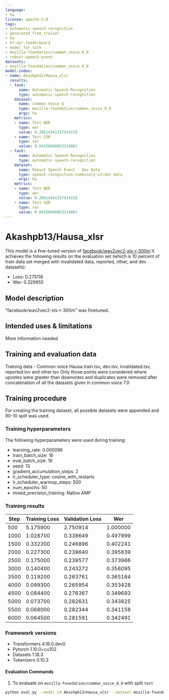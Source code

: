 ```yaml
---
language:
- ha
license: apache-2.0
tags:
- automatic-speech-recognition
- generated_from_trainer
- ha
- hf-asr-leaderboard
- model_for_talk
- mozilla-foundation/common_voice_8_0
- robust-speech-event
datasets:
- mozilla-foundation/common_voice_8_0
model-index:
- name: Akashpb13/Hausa_xlsr
  results:
  - task:
      name: Automatic Speech Recognition
      type: automatic-speech-recognition
    dataset:
      name: Common Voice 8
      type: mozilla-foundation/common_voice_8_0
      args: ha
    metrics:
    - name: Test WER
      type: wer
      value: 0.20614541257934219
    - name: Test CER
      type: cer
      value: 0.04358048053214061
  - task:
      name: Automatic Speech Recognition
      type: automatic-speech-recognition
    dataset:
      name: Robust Speech Event - Dev Data
      type: speech-recognition-community-v2/dev_data
      args: ha
    metrics:
    - name: Test WER
      type: wer
      value: 0.20614541257934219
    - name: Test CER
      type: cer
      value: 0.04358048053214061
---
```


# Akashpb13/Hausa_xlsr

This model is a fine-tuned version of [facebook/wav2vec2-xls-r-300m](https://huggingface.co/facebook/wav2vec2-xls-r-300m) 
It achieves the following results on the evaluation set (which is 10 percent of train data set merged with invalidated data, reported, other, and dev datasets):
- Loss: 0.275118
- Wer: 0.329955
## Model description
"facebook/wav2vec2-xls-r-300m" was finetuned.

## Intended uses & limitations
More information needed
## Training and evaluation data
Training data - 
Common voice Hausa train.tsv, dev.tsv, invalidated.tsv, reported.tsv and other.tsv 
Only those points were considered where upvotes were greater than downvotes and duplicates were removed after concatenation of all the datasets given in common voice 7.0

## Training procedure
For creating the training dataset, all possible datasets were appended and 90-10 split was used. 

### Training hyperparameters

The following hyperparameters were used during training:

- learning_rate: 0.000096
- train_batch_size: 16
- eval_batch_size: 16
- seed: 13
- gradient_accumulation_steps: 2
- lr_scheduler_type: cosine_with_restarts
- lr_scheduler_warmup_steps: 500
- num_epochs: 50
- mixed_precision_training: Native AMP


### Training results

| Step | Training Loss | Validation Loss | Wer      |
|------|---------------|-----------------|----------|
| 500  | 5.175900      | 2.750914        | 1.000000 |
| 1000 | 1.028700      | 0.338649        | 0.497999 |
| 1500 | 0.332200      | 0.246896        | 0.402241 |
| 2000 | 0.227300      | 0.239640        | 0.395839 |
| 2500 | 0.175000      | 0.239577        | 0.373966 |
| 3000 | 0.140400      | 0.243272        | 0.356095 |
| 3500 | 0.119200      | 0.263761        | 0.365164 |
| 4000 | 0.099300      | 0.265954        | 0.353428 |
| 4500 | 0.084400      | 0.276367        | 0.349693 |
| 5000 | 0.073700      | 0.282631        | 0.343825 |
| 5500 | 0.068000      | 0.282344        | 0.341158 |
| 6000 | 0.064500      | 0.281591        | 0.342491 |

	


### Framework versions
- Transformers 4.16.0.dev0
- Pytorch 1.10.0+cu102
- Datasets 1.18.3
- Tokenizers 0.10.3

#### Evaluation Commands

1. To evaluate on `mozilla-foundation/common_voice_8_0` with split `test`

```bash
python eval.py --model_id Akashpb13/Hausa_xlsr --dataset mozilla-foundation/common_voice_8_0 --config ha --split test
```

